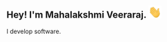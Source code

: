 <h2>Hey! I'm Mahalakshmi Veeraraj. <img src="hey.gif" width="30px">
</h2>
<p>I develop software.</p>
<i class="fa-brands fa-twitter"></i>
